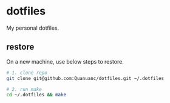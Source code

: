 # dotfiles
My personal dotfiles.

## restore
On a new machine, use below steps to restore.  
```bash
# 1. clone repo
git clone git@github.com:Quanuanc/dotfiles.git ~/.dotfiles

# 2. run make
cd ~/.dotfiles && make
```
